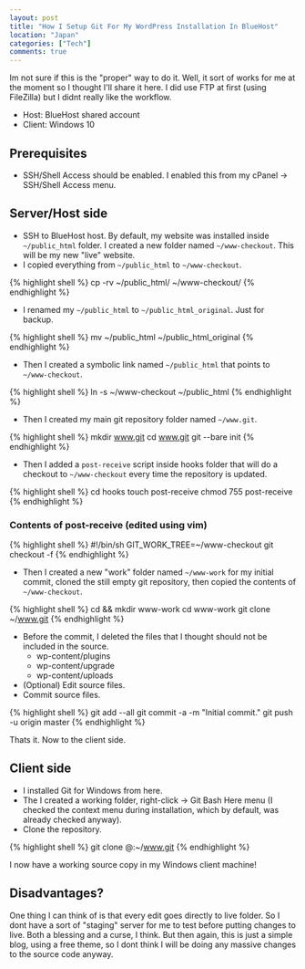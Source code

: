 ```yaml
---
layout: post
title: "How I Setup Git For My WordPress Installation In BlueHost"
location: "Japan"
categories: ["Tech"]
comments: true
---
```


Im not sure if this is the "proper" way to do it. Well, it sort of works for me at the moment so I thought I'll share it here. I did use FTP at first (using FileZilla) but I didnt really like the workflow.

* Host: BlueHost shared account
* Client: Windows 10

## Prerequisites

* SSH/Shell Access should be enabled. I enabled this from my cPanel -> SSH/Shell Access menu.

## Server/Host side

* SSH to BlueHost host. By default, my website was installed inside `~/public_html` folder. I created a new folder named `~/www-checkout`. This will be my new "live" website.
* I copied everything from `~/public_html` to `~/www-checkout`.

{% highlight shell %}
cp -rv ~/public_html/ ~/www-checkout/
{% endhighlight %}

* I renamed my `~/public_html` to `~/public_html_original`. Just for backup.

{% highlight shell %}
mv ~/public_html ~/public_html_original
{% endhighlight %}

* Then I created a symbolic link named `~/public_html` that points to `~/www-checkout`.

{% highlight shell %}
ln -s ~/www-checkout ~/public_html
{% endhighlight %}

* Then I created my main git repository folder named `~/www.git`.

{% highlight shell %}
mkdir www.git
cd www.git
git --bare init
{% endhighlight %}

* Then I added a `post-receive` script inside hooks folder that will do a checkout to `~/www-checkout` every time the repository is updated.

{% highlight shell %}
cd hooks
touch post-receive
chmod 755 post-receive
{% endhighlight %}

### Contents of post-receive (edited using vim)

{% highlight shell %}
#!/bin/sh
GIT_WORK_TREE=~/www-checkout git checkout -f
{% endhighlight %}

* Then I created a new "work" folder named `~/www-work` for my initial commit, cloned the still empty git repository, then copied the contents of `~/www-checkout`.

{% highlight shell %}
cd && mkdir www-work
cd www-work
git clone ~/www.git
{% endhighlight %}

* Before the commit, I deleted the files that I thought should not be included in the source.
  * wp-content/plugins
  * wp-content/upgrade
  * wp-content/uploads
* (Optional) Edit source files.
* Commit source files.

{% highlight shell %}
git add --all
git commit -a -m "Initial commit."
git push -u origin master
{% endhighlight %}

Thats it. Now to the client side.

## Client side

* I installed Git for Windows from here.
* The I created a working folder, right-click -> Git Bash Here menu (I checked the context menu during installation, which by default, was already checked anyway).
* Clone the repository.

{% highlight shell %}
git clone <username>@<domain>:~/www.git
{% endhighlight %}

I now have a working source copy in my Windows client machine!

## Disadvantages?

One thing I can think of is that every edit goes directly to live folder. So I dont have a sort of "staging" server for me to test before putting changes to live. Both a blessing and a curse, I think. But then again, this is just a simple blog, using a free theme, so I dont think I will be doing any massive changes to the source code anyway.
